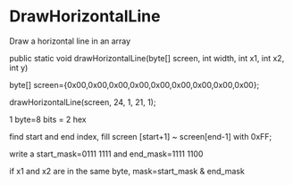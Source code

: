 # DrawHorizontalLine
Draw a horizontal line in an array

public static void drawHorizontalLine(byte[] screen, int width, int x1, int x2, int y)

byte[] screen={0x00,0x00,0x00,0x00,0x00,0x00,0x00,0x00,0x00};

drawHorizontalLine(screen, 24, 1, 21, 1);

1 byte=8 bits = 2 hex

find start and end index, fill screen [start+1] ~ screen[end-1] with 0xFF;

write a start_mask=0111 1111 and end_mask=1111 1100

if x1 and x2 are in the same byte, mask=start_mask & end_mask



